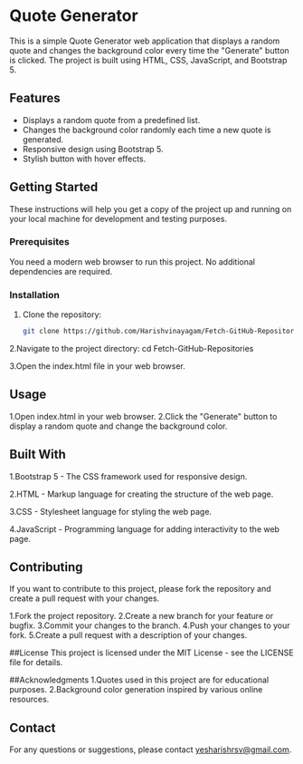 # Quote Generator

This is a simple Quote Generator web application that displays a random quote and changes the background color every time the "Generate" button is clicked. The project is built using HTML, CSS, JavaScript, and Bootstrap 5.

## Features

- Displays a random quote from a predefined list.
- Changes the background color randomly each time a new quote is generated.
- Responsive design using Bootstrap 5.
- Stylish button with hover effects.

## Getting Started

These instructions will help you get a copy of the project up and running on your local machine for development and testing purposes.

### Prerequisites

You need a modern web browser to run this project. No additional dependencies are required.

### Installation

1. Clone the repository:

   ```bash
   git clone https://github.com/Harishvinayagam/Fetch-GitHub-Repositories.git
2.Navigate to the project directory:
cd Fetch-GitHub-Repositories

3.Open the index.html file in your web browser.

## Usage

1.Open index.html in your web browser.
2.Click the "Generate" button to display a random quote and change the background color.

## Built With

1.Bootstrap 5 - The CSS framework used for responsive design.

2.HTML - Markup language for creating the structure of the web page.

3.CSS - Stylesheet language for styling the web page.

4.JavaScript - Programming language for adding interactivity to the web page.

## Contributing
If you want to contribute to this project, please fork the repository and create a pull request with your changes.

1.Fork the project repository.
2.Create a new branch for your feature or bugfix.
3.Commit your changes to the branch.
4.Push your changes to your fork.
5.Create a pull request with a description of your changes.

##License
This project is licensed under the MIT License - see the LICENSE file for details.

##Acknowledgments
1.Quotes used in this project are for educational purposes.
2.Background color generation inspired by various online resources.

## Contact
For any questions or suggestions, please contact yesharishrsv@gmail.com.

